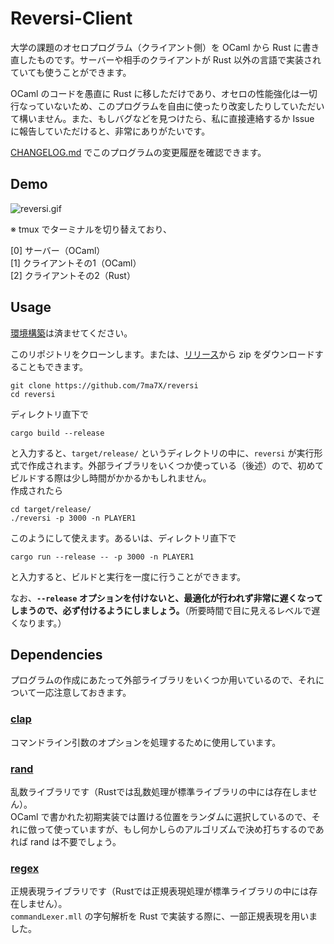 # Reversi-Client

大学の課題のオセロプログラム（クライアント側）を OCaml から Rust に書き直したものです。サーバーや相手のクライアントが Rust 以外の言語で実装されていても使うことができます。  

OCaml のコードを愚直に Rust に移しただけであり、オセロの性能強化は一切行なっていないため、このプログラムを自由に使ったり改変したりしていただいて構いません。また、もしバグなどを見つけたら、私に直接連絡するか Issue に報告していただけると、非常にありがたいです。

[CHANGELOG.md](./CHANGELOG.md) でこのプログラムの変更履歴を確認できます。

## Demo

![reversi.gif](https://user-images.githubusercontent.com/36184621/62025241-8ad6d000-b212-11e9-8a62-8af05a0b0e6e.gif)

※ tmux でターミナルを切り替えており、  

[0] サーバー（OCaml）  
[1] クライアントその1（OCaml）  
[2] クライアントその2（Rust）  

## Usage

[環境構築](https://doc.rust-jp.rs/book/second-edition/ch01-01-installation.html)は済ませてください。  

このリポジトリをクローンします。または、[リリース](https://github.com/7ma7X/reversi/releases)から zip をダウンロードすることもできます。

```
git clone https://github.com/7ma7X/reversi
cd reversi
```

ディレクトリ直下で

```
cargo build --release
```

と入力すると、`target/release/` というディレクトリの中に、`reversi` が実行形式で作成されます。外部ライブラリをいくつか使っている（後述）ので、初めてビルドする際は少し時間がかかるかもしれません。  
作成されたら

```
cd target/release/
./reversi -p 3000 -n PLAYER1
```

このようにして使えます。あるいは、ディレクトリ直下で

```
cargo run --release -- -p 3000 -n PLAYER1
```

と入力すると、ビルドと実行を一度に行うことができます。

なお、**`--release` オプションを付けないと、最適化が行われず非常に遅くなってしまうので、必ず付けるようにしましょう。**（所要時間で目に見えるレベルで遅くなります。）

## Dependencies

プログラムの作成にあたって外部ライブラリをいくつか用いているので、それについて一応注意しておきます。

### [clap](https://github.com/clap-rs/clap)  

コマンドライン引数のオプションを処理するために使用しています。

### [rand](https://github.com/rust-random/rand)

乱数ライブラリです（Rustでは乱数処理が標準ライブラリの中には存在しません）。  
OCaml で書かれた初期実装では置ける位置をランダムに選択しているので、それに倣って使っていますが、もし何かしらのアルゴリズムで決め打ちするのであれば rand は不要でしょう。

### [regex](https://github.com/rust-lang/regex)

正規表現ライブラリです（Rustでは正規表現処理が標準ライブラリの中には存在しません）。   
`commandLexer.mll` の字句解析を Rust で実装する際に、一部正規表現を用いました。